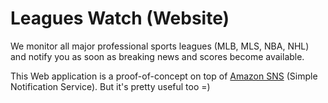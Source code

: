 # Leagues Watch (Website)

We monitor all major professional sports leagues (MLB, MLS, NBA, NHL) and notify you as soon as breaking news and scores become available.

This Web application is a proof-of-concept on top of [Amazon SNS](https://aws.amazon.com/sns/) (Simple Notification Service). But it's pretty useful too =)

